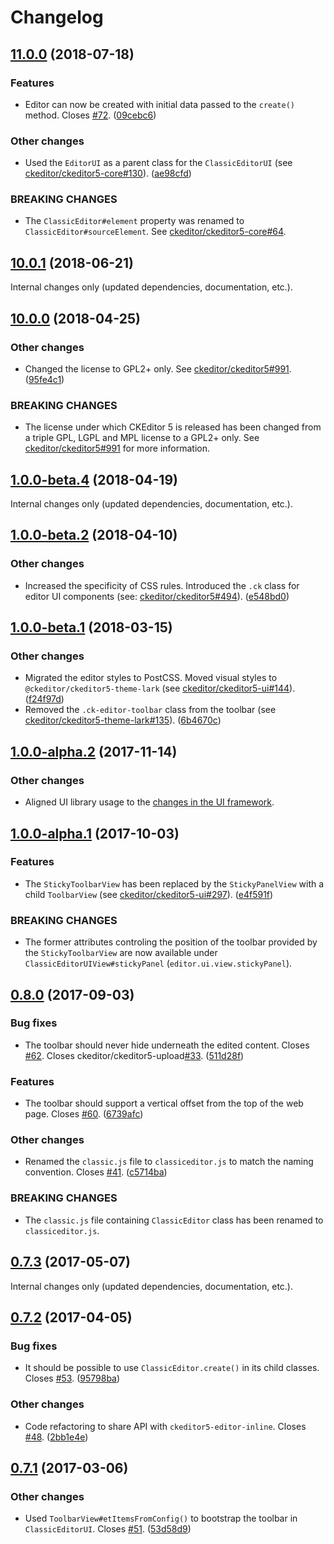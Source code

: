Changelog
=========

## [11.0.0](https://github.com/ckeditor/ckeditor5-editor-classic/compare/v10.0.1...v11.0.0) (2018-07-18)

### Features

* Editor can now be created with initial data passed to the `create()` method. Closes [#72](https://github.com/ckeditor/ckeditor5-editor-classic/issues/72). ([09cebc6](https://github.com/ckeditor/ckeditor5-editor-classic/commit/09cebc6))

### Other changes

* Used the `EditorUI` as a parent class for the `ClassicEditorUI` (see [ckeditor/ckeditor5-core#130](https://github.com/ckeditor/ckeditor5-core/issues/130)). ([ae98cfd](https://github.com/ckeditor/ckeditor5-editor-classic/commit/ae98cfd))

### BREAKING CHANGES

* The `ClassicEditor#element` property was renamed to `ClassicEditor#sourceElement`. See [ckeditor/ckeditor5-core#64](https://github.com/ckeditor/ckeditor5-core/issues/64).


## [10.0.1](https://github.com/ckeditor/ckeditor5-editor-classic/compare/v10.0.0...v10.0.1) (2018-06-21)

Internal changes only (updated dependencies, documentation, etc.).


## [10.0.0](https://github.com/ckeditor/ckeditor5-editor-classic/compare/v1.0.0-beta.4...v10.0.0) (2018-04-25)

### Other changes

* Changed the license to GPL2+ only. See [ckeditor/ckeditor5#991](https://github.com/ckeditor/ckeditor5/issues/991). ([95fe4c1](https://github.com/ckeditor/ckeditor5-editor-classic/commit/95fe4c1))

### BREAKING CHANGES

* The license under which CKEditor 5 is released has been changed from a triple GPL, LGPL and MPL license to a GPL2+ only. See [ckeditor/ckeditor5#991](https://github.com/ckeditor/ckeditor5/issues/991) for more information.


## [1.0.0-beta.4](https://github.com/ckeditor/ckeditor5-editor-classic/compare/v1.0.0-beta.2...v1.0.0-beta.4) (2018-04-19)

Internal changes only (updated dependencies, documentation, etc.).


## [1.0.0-beta.2](https://github.com/ckeditor/ckeditor5-editor-classic/compare/v1.0.0-beta.1...v1.0.0-beta.2) (2018-04-10)

### Other changes

* Increased the specificity of CSS rules. Introduced the `.ck` class for editor UI components (see: [ckeditor/ckeditor5#494](https://github.com/ckeditor/ckeditor5/issues/494)). ([e548bd0](https://github.com/ckeditor/ckeditor5-editor-classic/commit/e548bd0))


## [1.0.0-beta.1](https://github.com/ckeditor/ckeditor5-editor-classic/compare/v1.0.0-alpha.2...v1.0.0-beta.1) (2018-03-15)

### Other changes

* Migrated the editor styles to PostCSS. Moved visual styles to `@ckeditor/ckeditor5-theme-lark` (see [ckeditor/ckeditor5-ui#144](https://github.com/ckeditor/ckeditor5-ui/issues/144)). ([f24f97d](https://github.com/ckeditor/ckeditor5-editor-classic/commit/f24f97d))
* Removed the `.ck-editor-toolbar` class from the toolbar (see [ckeditor/ckeditor5-theme-lark#135](https://github.com/ckeditor/ckeditor5-theme-lark/issues/135)). ([6b4670c](https://github.com/ckeditor/ckeditor5-editor-classic/commit/6b4670c))


## [1.0.0-alpha.2](https://github.com/ckeditor/ckeditor5-editor-classic/compare/v1.0.0-alpha.1...v1.0.0-alpha.2) (2017-11-14)

### Other changes

* Aligned UI library usage to the [changes in the UI framework](https://github.com/ckeditor/ckeditor5-ui/pull/332).


## [1.0.0-alpha.1](https://github.com/ckeditor/ckeditor5-editor-classic/compare/v0.8.0...v1.0.0-alpha.1) (2017-10-03)

### Features

* The `StickyToolbarView` has been replaced by the `StickyPanelView` with a child `ToolbarView` (see [ckeditor/ckeditor5-ui#297](https://github.com/ckeditor/ckeditor5-ui/issues/297)). ([e4f591f](https://github.com/ckeditor/ckeditor5-editor-classic/commit/e4f591f))

### BREAKING CHANGES

* The former attributes controling the position of the toolbar provided by the `StickyToolbarView` are now available under `ClassicEditorUIView#stickyPanel` (`editor.ui.view.stickyPanel`).


## [0.8.0](https://github.com/ckeditor/ckeditor5-editor-classic/compare/v0.7.3...v0.8.0) (2017-09-03)

### Bug fixes

* The toolbar should never hide underneath the edited content. Closes [#62](https://github.com/ckeditor/ckeditor5-editor-classic/issues/62). Closes ckeditor/ckeditor5-upload[#33](https://github.com/ckeditor/ckeditor5-editor-classic/issues/33). ([511d28f](https://github.com/ckeditor/ckeditor5-editor-classic/commit/511d28f))

### Features

* The toolbar should support a vertical offset from the top of the web page. Closes [#60](https://github.com/ckeditor/ckeditor5-editor-classic/issues/60). ([6739afc](https://github.com/ckeditor/ckeditor5-editor-classic/commit/6739afc))

### Other changes

* Renamed the `classic.js` file to `classiceditor.js` to match the naming convention. Closes [#41](https://github.com/ckeditor/ckeditor5-editor-classic/issues/41). ([c5714ba](https://github.com/ckeditor/ckeditor5-editor-classic/commit/c5714ba))

### BREAKING CHANGES

* The `classic.js` file containing `ClassicEditor` class has been renamed to `classiceditor.js`.


## [0.7.3](https://github.com/ckeditor/ckeditor5-editor-classic/compare/v0.7.2...v0.7.3) (2017-05-07)

Internal changes only (updated dependencies, documentation, etc.).

## [0.7.2](https://github.com/ckeditor/ckeditor5-editor-classic/compare/v0.7.1...v0.7.2) (2017-04-05)

### Bug fixes

* It should be possible to use `ClassicEditor.create()` in its child classes. Closes [#53](https://github.com/ckeditor/ckeditor5-editor-classic/issues/53). ([95798ba](https://github.com/ckeditor/ckeditor5-editor-classic/commit/95798ba))

### Other changes

* Code refactoring to share API with `ckeditor5-editor-inline`. Closes [#48](https://github.com/ckeditor/ckeditor5-editor-classic/issues/48). ([2bb1e4e](https://github.com/ckeditor/ckeditor5-editor-classic/commit/2bb1e4e))


## [0.7.1](https://github.com/ckeditor/ckeditor5-editor-classic/compare/v0.7.0...v0.7.1) (2017-03-06)

### Other changes

* Used `ToolbarView#etItemsFromConfig()` to bootstrap the toolbar in `ClassicEditorUI`. Closes [#51](https://github.com/ckeditor/ckeditor5/issues/51). ([53d58d9](https://github.com/ckeditor/ckeditor5-editor-classic/commit/53d58d9))
